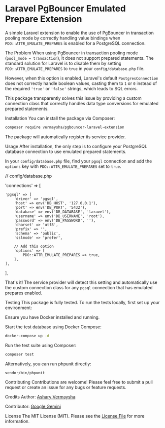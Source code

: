 # Laravel PgBouncer Emulated Prepare Extension
A simple Laravel extension to enable the use of PgBouncer in transaction pooling mode by correctly handling value bindings when `PDO::ATTR_EMULATE_PREPARES` is enabled for a PostgreSQL connection.

The Problem
When using PgBouncer in transaction pooling mode (`pool_mode = transaction`), it does not support prepared statements. The standard solution for Laravel is to disable them by setting `PDO::ATTR_EMULATE_PREPARES` to `true` in your `config/database.php` file.

However, when this option is enabled, Laravel's default `PostgresConnection` does not correctly handle boolean values, casting them to `1` or `0` instead of the required `'true'` or `'false'` strings, which leads to SQL errors.

This package transparently solves this issue by providing a custom connection class that correctly handles data type conversions for emulated prepared statements.

Installation
You can install the package via Composer:

```bash
composer require vermaysha/pgbouncer-laravel-extension
```

The package will automatically register its service provider.

Usage
After installation, the only step is to configure your PostgreSQL database connection to use emulated prepared statements.

In your `config/database.php` file, find your `pgsql` connection and add the `options` key with `PDO::ATTR_EMULATE_PREPARES` set to `true`.

// config/database.php

'connections' => [

    'pgsql' => [
        'driver' => 'pgsql',
        'host' => env('DB_HOST', '127.0.0.1'),
        'port' => env('DB_PORT', '5432'),
        'database' => env('DB_DATABASE', 'laravel'),
        'username' => env('DB_USERNAME', 'root'),
        'password' => env('DB_PASSWORD', ''),
        'charset' => 'utf8',
        'prefix' => '',
        'schema' => 'public',
        'sslmode' => 'prefer',
        
        // Add this option
        'options' => [
            PDO::ATTR_EMULATE_PREPARES => true,
        ],
    ],

],

That's it! The service provider will detect this setting and automatically use the custom connection class for any `pgsql` connection that has emulated prepares enabled.

Testing
This package is fully tested. To run the tests locally, first set up your environment:

Ensure you have Docker installed and running.

Start the test database using Docker Compose:

```bash
docker-compose up -d
```

Run the test suite using Composer:

```bash
composer test
```

Alternatively, you can run phpunit directly:

```bash
vendor/bin/phpunit
```

Contributing
Contributions are welcome! Please feel free to submit a pull request or create an issue for any bugs or feature requests.

Credits
Author: [Ashary Vermaysha](https://github.com/vermaysha)

Contributor: [Google Gemini](https://gemini.google.com)

License
The MIT License (MIT). Please see the [License File](LICENSE) for more information.